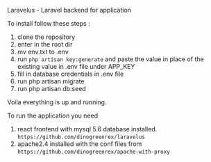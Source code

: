 Laravelus - Laravel backend for application

To install follow these steps :
1. clone the repository
2. enter in the root dir
3. mv env.txt to .env
4. run `php artisan key:generate` and paste the
value in place of the existing value in .env file under APP_KEY
5. fill in database credentials in .env file
6. run php artisan migrate
7. run php artisan db:seed

Voila everything is up and running.

To run the application you need
1. react frontend with mysql 5.6 database installed. 
`https://github.com/dinogreenrex/laravelus`    
2. apache2.4 installed with the conf files from `https://github.com/dinogreenrex/apache-with-proxy`


